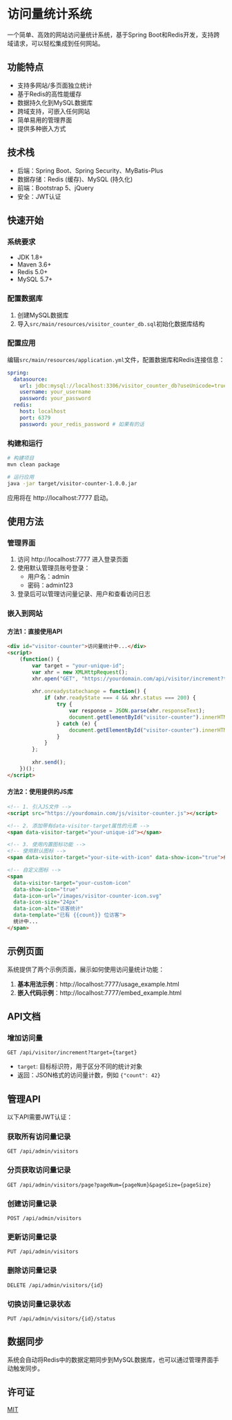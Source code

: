 # 访问量统计系统

一个简单、高效的网站访问量统计系统，基于Spring Boot和Redis开发，支持跨域请求，可以轻松集成到任何网站。

## 功能特点

- 支持多网站/多页面独立统计
- 基于Redis的高性能缓存
- 数据持久化到MySQL数据库
- 跨域支持，可嵌入任何网站
- 简单易用的管理界面
- 提供多种嵌入方式

## 技术栈

- 后端：Spring Boot、Spring Security、MyBatis-Plus
- 数据存储：Redis (缓存)、MySQL (持久化)
- 前端：Bootstrap 5、jQuery
- 安全：JWT认证

## 快速开始

### 系统要求

- JDK 1.8+
- Maven 3.6+
- Redis 5.0+
- MySQL 5.7+

### 配置数据库

1. 创建MySQL数据库
2. 导入`src/main/resources/visitor_counter_db.sql`初始化数据库结构

### 配置应用

编辑`src/main/resources/application.yml`文件，配置数据库和Redis连接信息：

```yaml
spring:
  datasource:
    url: jdbc:mysql://localhost:3306/visitor_counter_db?useUnicode=true&characterEncoding=utf-8&serverTimezone=Asia/Shanghai
    username: your_username
    password: your_password
  redis:
    host: localhost
    port: 6379
    password: your_redis_password # 如果有的话
```

### 构建和运行

```bash
# 构建项目
mvn clean package

# 运行应用
java -jar target/visitor-counter-1.0.0.jar
```

应用将在 http://localhost:7777 启动。

## 使用方法

### 管理界面

1. 访问 http://localhost:7777 进入登录页面
2. 使用默认管理员账号登录：
   - 用户名：admin
   - 密码：admin123
3. 登录后可以管理访问量记录、用户和查看访问日志

### 嵌入到网站

#### 方法1：直接使用API

```html
<div id="visitor-counter">访问量统计中...</div>
<script>
    (function() {
        var target = "your-unique-id";
        var xhr = new XMLHttpRequest();
        xhr.open("GET", "https://yourdomain.com/api/visitor/increment?target=" + encodeURIComponent(target), true);
        
        xhr.onreadystatechange = function() {
            if (xhr.readyState === 4 && xhr.status === 200) {
                try {
                    var response = JSON.parse(xhr.responseText);
                    document.getElementById("visitor-counter").innerHTML = "访问量: " + response.count;
                } catch (e) {
                    document.getElementById("visitor-counter").innerHTML = "访问量统计出错";
                }
            }
        };
        
        xhr.send();
    })();
</script>
```

#### 方法2：使用提供的JS库

```html
<!-- 1. 引入JS文件 -->
<script src="https://yourdomain.com/js/visitor-counter.js"></script>

<!-- 2. 添加带有data-visitor-target属性的元素 -->
<span data-visitor-target="your-unique-id"></span>

<!-- 3. 使用内置图标功能 -->
<!-- 使用默认图标 -->
<span data-visitor-target="your-site-with-icon" data-show-icon="true">统计中...</span>

<!-- 自定义图标 -->
<span 
  data-visitor-target="your-custom-icon" 
  data-show-icon="true"
  data-icon-url="/images/visitor-counter-icon.svg"
  data-icon-size="24px"
  data-icon-alt="访客统计"
  data-template="已有 {{count}} 位访客">
  统计中...
</span>
```

## 示例页面

系统提供了两个示例页面，展示如何使用访问量统计功能：

1. **基本用法示例**：http://localhost:7777/usage_example.html
2. **嵌入代码示例**：http://localhost:7777/embed_example.html

## API文档

### 增加访问量

```
GET /api/visitor/increment?target={target}
```

- `target`: 目标标识符，用于区分不同的统计对象
- 返回：JSON格式的访问量计数，例如 `{"count": 42}`

## 管理API

以下API需要JWT认证：

### 获取所有访问量记录

```
GET /api/admin/visitors
```

### 分页获取访问量记录

```
GET /api/admin/visitors/page?pageNum={pageNum}&pageSize={pageSize}
```

### 创建访问量记录

```
POST /api/admin/visitors
```

### 更新访问量记录

```
PUT /api/admin/visitors
```

### 删除访问量记录

```
DELETE /api/admin/visitors/{id}
```

### 切换访问量记录状态

```
PUT /api/admin/visitors/{id}/status
```

## 数据同步

系统会自动将Redis中的数据定期同步到MySQL数据库，也可以通过管理界面手动触发同步。

## 许可证

[MIT](LICENSE)